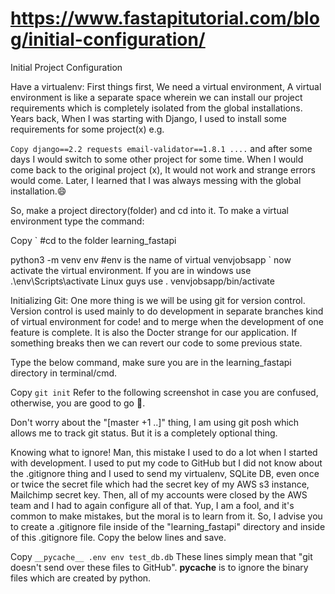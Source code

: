 
# https://www.fastapitutorial.com/blog/initial-configuration/

Initial Project Configuration

Have a virtualenv: First things first, We need a virtual environment, A virtual environment is like a separate space wherein we can install our project requirements which is completely isolated from the global installations. Years back, When I was starting with Django, I used to install some requirements for some project(x) e.g. 

`
Copy
django==2.2
requests
email-validator==1.8.1
....
`
and after some days I would switch to some other project for some time. When I would come back to the original project (x), It would not work and strange errors would come. Later, I learned that I was always messing with the global installation.😄 

So, make a project directory(folder) and cd into it. To make a virtual environment type the command: 

Copy
`
#cd to the folder learning_fastapi

python3 -m venv env
#env is the name of virtual venvjobsapp
`
now activate the virtual environment. If you are in windows use .\env\Scripts\activate Linux guys use  . venvjobsapp/bin/activate

 

Initializing Git:
One more thing is we will be using git for version control. Version control is used mainly to do development in separate branches kind of virtual environment for code! and to merge when the development of one feature is complete. It is also the Docter strange for our application. If something breaks then we can revert our code to some previous state.

Type the below command, make sure you are in the learning_fastapi directory in terminal/cmd.

Copy
`
git init
`
Refer to the following screenshot in case you are confused, otherwise, you are good to go 🚗.


Don't worry about the "[master +1 ..]" thing, I am using git posh which allows me to track git status. But it is a completely optional thing.

Knowing what to ignore!
Man, this mistake I used to do a lot when I started with development. I used to put my code to GitHub but I did not know about the .gitignore thing and I used to send my virtualenv, SQLite DB, even once or twice the secret file which had the secret key of my AWS s3 instance, Mailchimp secret key. Then, all of my accounts were closed by the AWS team and I had to again configure all of that. Yup, I am a fool, and it's common to make mistakes, but the moral is to learn from it. So, I advise you to create a .gitignore file inside of the "learning_fastapi" directory and inside of this .gitignore file. Copy the below lines and save.
 

Copy
`
__pycache__
.env
env
test_db.db
`
These lines simply mean that "git doesn't send over these files to GitHub". __pycache__ is to ignore the binary files which are created by python.